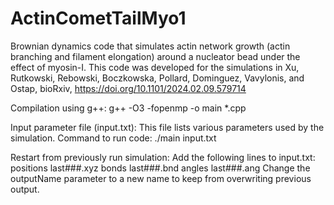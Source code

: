 # ActinCometTailMyo1
Brownian dynamics code that simulates actin network growth (actin branching and filament elongation) around a nucleator bead under the effect of myosin-I. This code was developed for the simulations in Xu, Rutkowski, Rebowski, Boczkowska, Pollard, Dominguez, Vavylonis, and Ostap, bioRxiv, https://doi.org/10.1101/2024.02.09.579714

Compilation using g++: g++ -O3 -fopenmp -o main *.cpp

Input parameter file (input.txt): This file lists various parameters used by the simulation.
Command to run code: ./main input.txt

Restart from previously run simulation: Add the following lines to input.txt: 
positions last###.xyz 
bonds last###.bnd
angles last###.ang
Change the outputName parameter to a new name to keep from overwriting previous output.
